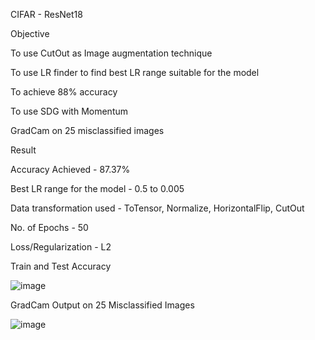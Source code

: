 CIFAR - ResNet18

Objective

To use CutOut as Image augmentation technique

To use LR finder to find best LR range suitable for the model

To achieve 88% accuracy

To use SDG with Momentum

GradCam on 25 misclassified images

Result 

Accuracy Achieved - 87.37%

Best LR range for the model - 0.5 to 0.005

Data transformation used - ToTensor, Normalize, HorizontalFlip, CutOut

No. of Epochs - 50

Loss/Regularization - L2

Train and Test Accuracy

![image](https://user-images.githubusercontent.com/36323558/83954186-9ba99680-a864-11ea-9342-4b5ebd8bf354.png)

GradCam Output on 25 Misclassified Images

![image](https://user-images.githubusercontent.com/36323558/83954204-cd226200-a864-11ea-9bb2-32aa1b4ac38c.png)

